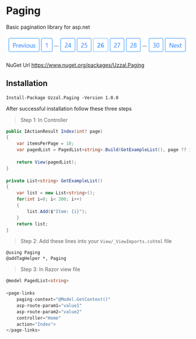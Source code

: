 # Paging
Basic pagination library for asp.net

![Screenshot of Paging](./screenshot/pagination.png)

NuGet Url https://www.nuget.org/packages/Uzzal.Paging

## Installation
```
Install-Package Uzzal.Paging -Version 1.0.0
```

After successful installation follow these three steps

> Step 1: In Controller
```C#
public IActionResult Index(int? page)
{
    var itemsPerPage = 10;
    var pagedList = PagedList<string>.Build(GetExampleList(), page ?? 1, itemsPerPage);

    return View(pagedList);
}

private List<string> GetExampleList()
{
    var list = new List<string>();
    for(int i=0; i< 300; i++)
    {
        list.Add($"Item: {i}");
    }
    return list;
}
```
> Step 2: Add these lines into your `View/_ViewImports.cshtml` file
```
@using Paging
@addTagHelper *, Paging
```

> Step 3: In Razor view file
```C#
@model PagedList<string>

<page-links 
    paging-context="@Model.GetContext()"
    asp-route-param1="value1"
    asp-route-param2="value2"
    controller="Home"
    action="Index">
</page-links>
```

